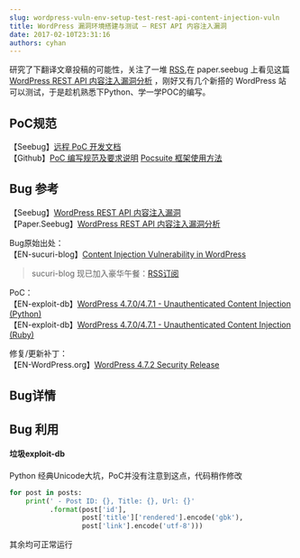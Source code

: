 ```yaml
---
slug: wordpress-vuln-env-setup-test-rest-api-content-injection-vuln
title: WordPress 漏洞环境搭建与测试 — REST API 内容注入漏洞
date: 2017-02-10T23:31:16
authors: cyhan
---
```


研究了下翻译文章投稿的可能性，关注了一堆 [RSS](http://digg.com/user/49eababd06ea463b8d564225d876621e/diggs.rss),在 paper.seebug 上看见这篇 [WordPress REST API 内容注入漏洞分析](http://paper.seebug.org/208/) ，刚好又有几个新搭的 WordPress 站可以测试，于是趁机熟悉下Python、学一学POC的编写。

<!-- truncate -->

## PoC规范
【Seebug】[远程 PoC 开发文档](https://www.seebug.org/help/dev)          
【Github】[PoC 编写规范及要求说明](https://github.com/knownsec/Pocsuite/blob/master/docs/CODING.md)
 [Pocsuite 框架使用方法](https://github.com/knownsec/Pocsuite/blob/dev/docs/translations/USAGE-zh.md)


## Bug 参考
【Seebug】[WordPress REST API 内容注入漏洞](https://www.seebug.org/vuldb/ssvid-92637)       
【Paper.Seebug】[WordPress REST API 内容注入漏洞分析](http://paper.seebug.org/208/)

Bug原始出处：        
【EN-sucuri-blog】[Content Injection Vulnerability in WordPress](https://blog.sucuri.net/2017/02/content-injection-vulnerability-wordpress-rest-api.html)
> sucuri-blog 现已加入豪华午餐：[RSS订阅](http://digg.com/user/49eababd06ea463b8d564225d876621e/diggs.rss)

PoC：        
【EN-exploit-db】[WordPress 4.7.0/4.7.1 - Unauthenticated Content Injection (Python)](https://www.exploit-db.com/exploits/41223/)     
【EN-exploit-db】[WordPress 4.7.0/4.7.1 - Unauthenticated Content Injection (Ruby)](https://www.exploit-db.com/exploits/41224/)

修复/更新补丁：        
【EN-WordPress.org】[WordPress 4.7.2 Security Release](https://wordpress.org/news/2017/01/wordpress-4-7-2-security-release/)

## Bug详情



## Bug 利用
#### 垃圾exploit-db
Python 经典Unicode大坑，PoC并没有注意到这点，代码稍作修改
```python
for post in posts:
    print(' - Post ID: {}, Title: {}, Url: {}'
          .format(post['id'],
                  post['title']['rendered'].encode('gbk'),
                  post['link'].encode('utf-8')))
```

其余均可正常运行
